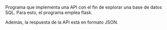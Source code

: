 Programa que implementa una API con el fin de explorar una base de datos SQL. Para esto, el programa emplea flask. 

Además, la respuesta de la API está en formato JSON.
